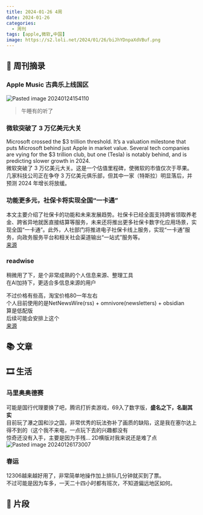 ```yaml
---
title: 2024-01-26 4周
date: 2024-01-26
categories:
  - 周刊
tags: [apple,微软,中国]
image: https://s2.loli.net/2024/01/26/biJhYDnpaXdVBuf.png
---
```

## 📰 周刊摘录
### Apple Music 古典乐上线国区
![Pasted image 20240124154110](https://s2.loli.net/2024/01/24/Yft1rCydIzGU2bj.png)
> 午睡有的听了

### 微软突破了 3 万亿美元大关
Microsoft crossed the $3 trillion threshold. It’s a valuation milestone that puts Microsoft behind just Apple in market value. Several tech companies are vying for the $3 trillion club, but one (Tesla) is notably behind, and is predicting slower growth in 2024.  
微软突破了 3 万亿美元大关。这是一个估值里程碑，使微软的市值仅次于苹果。几家科技公司正在争夺 3 万亿美元俱乐部，但其中一家（特斯拉）明显落后，并预测 2024 年增长将放缓。

### 功能更多元，社保卡将实现全国“一卡通”
本文主要介绍了社保卡的功能和未来发展趋势。社保卡已经全面支持跨省领取养老金、跨省异地就医直接结算等服务，未来还将推出更多社保卡数字化应用场景，实现全国“一卡通”。此外，人社部门将推进电子社保卡线上服务，实现“一卡通”服务，向政务服务平台和相关社会渠道输出“一站式”服务等。  
[来源](https://www.gov.cn/lianbo/bumen/202401/content_6927963.htm)

### readwise
稍微用了下，是个非常成熟的个人信息来源、整理工具  
在AI加持下，更适合多信息来源的用户

不过价格有些高，淘宝价格80一年左右  
个人目前使用的是NetNewsWire(rss) + omnivore(newsletters) + obsidian  
算是低配版  
后续可能会安排上这个  
[来源](https://readwise.io/)

## 📚 文章

## 🎞️ 生活
### 马里奥奥德赛
可能是国行代理要换了吧，腾讯打折卖游戏，69入了数字版，**盛名之下，名副其实**  
目前玩了瀑之国和沙之国，非常优秀的玩法弥补了画质的缺陷，这是我在塞尔达上得不到的（这个我不来电，一点玩下去的兴趣都没有  
惊奇还没有入手，主要是因为手残... 2D横版对我来说还是难了点  
![Pasted image 20240126173007](https://s2.loli.net/2024/01/26/biJhYDnpaXdVBuf.png)

### 春运
12306越来越好用了，非常简单地操作加上排队几分钟就买到了票。  
不过可能是因为车多，一天二十四小时都有班次，不知道偏远地区如何。

## 💭 片段

